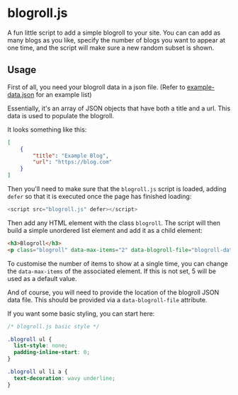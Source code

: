# blogroll.js

A fun little script to add a simple blogroll to your site. You can can add as many blogs as you like, specify the number of blogs you want to appear at one time, and the script will make sure a new random subset is shown.

## Usage

First of all, you need your blogroll data in a json file. (Refer to [example-data.json](example-data.json) for an example list)

Essentially, it's an array of JSON objects that have both a title and a url. This data is used to populate the blogroll.

It looks something like this:

```json
[
	{
		"title": "Example Blog",
		"url": "https://blog.com"
	}
]
```

Then you'll need to make sure that the `blogroll.js` script is loaded, adding `defer` so that it is executed once the page has finished loading:

```js
<script src="blogroll.js" defer></script>
```

Then add any HTML element with the class `blogroll`. The script will then build a simple unordered list element and add it as a child element:

```html
<h3>Blogroll</h3>
<p class="blogroll" data-max-items="2" data-blogroll-file="blogroll-data.json"></p>
```

To customise the number of items to show at a single time, you can change the `data-max-items` of the associated element. If this is not set, 5 will be used as a default value.

And of course, you will need to provide the location of the blogroll JSON data file. This should be provided via a `data-blogroll-file` attribute.

If you want some basic styling, you can start here:

```css
/* blogroll.js basic style */

.blogroll ul {
  list-style: none;
  padding-inline-start: 0;
}

.blogroll ul li a {
  text-decoration: wavy underline;
}
```

